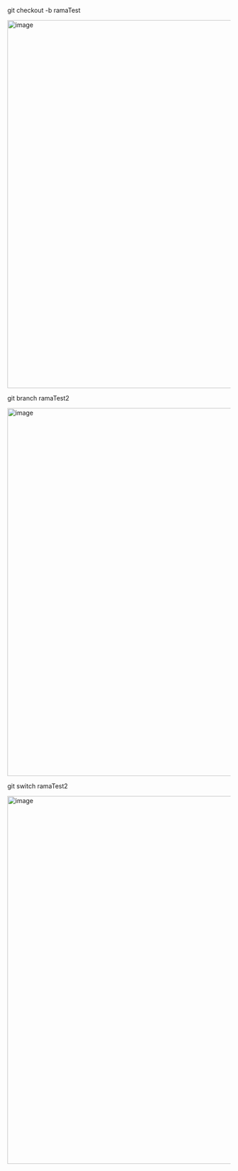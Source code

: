 git checkout -b ramaTest


<img width="829" alt="image" src="https://github.com/jose-aese/wizeline-entregable1/assets/45864492/b4cc5c18-a0d2-4236-a307-9e4e19bf290a">



git branch ramaTest2 


<img width="829" alt="image" src="https://github.com/jose-aese/wizeline-entregable1/assets/45864492/5d3fa4e1-91c6-438a-9cba-cf597a2333e7">



git switch ramaTest2        



<img width="829" alt="image" src="https://github.com/jose-aese/wizeline-entregable1/assets/45864492/b6c67ece-6caa-4230-b414-61363519588e">

